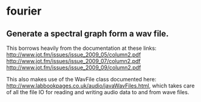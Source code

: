 # fourier
## Generate a spectral graph form a wav file.
This borrows heavily from the documentation at these links:
http://www.jot.fm/issues/issue_2009_05/column2.pdf
http://www.jot.fm/issues/issue_2009_07/column2.pdf
http://www.jot.fm/issues/issue_2009_09/column2.pdf

This also makes use of the WavFile class documented here: http://www.labbookpages.co.uk/audio/javaWavFiles.html, which takes care of all the file IO for reading and writing audio data to and from wave files. 

